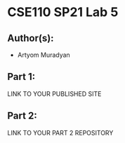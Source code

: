 # CSE110 SP21 Lab 5

## Author(s):
- Artyom Muradyan

## Part 1:

LINK TO YOUR PUBLISHED SITE

## Part 2:

LINK TO YOUR PART 2 REPOSITORY